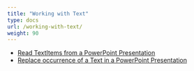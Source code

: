 ```yaml
---
title: "Working with Text"
type: docs
url: /working-with-text/
weight: 90
---
```


- [Read TextItems from a PowerPoint Presentation](/read-textitems-from-a-powerpoint-presentation/)
- [Replace occurrence of a Text in a PowerPoint Presentation](/replace-occurrence-of-a-text-in-a-powerpoint-presentation/)

